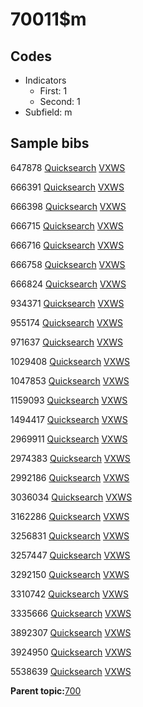 # 70011$m

## Codes

-   Indicators
    -   First: 1
    -   Second: 1
-   Subfield: m

## Sample bibs

647878 [Quicksearch](https://search.library.yale.edu/catalog/647878) [VXWS](http://prodorbis.library.yale.edu:7014/vxws/GetHoldingsService?bibId=647878)

666391 [Quicksearch](https://search.library.yale.edu/catalog/666391) [VXWS](http://prodorbis.library.yale.edu:7014/vxws/GetHoldingsService?bibId=666391)

666398 [Quicksearch](https://search.library.yale.edu/catalog/666398) [VXWS](http://prodorbis.library.yale.edu:7014/vxws/GetHoldingsService?bibId=666398)

666715 [Quicksearch](https://search.library.yale.edu/catalog/666715) [VXWS](http://prodorbis.library.yale.edu:7014/vxws/GetHoldingsService?bibId=666715)

666716 [Quicksearch](https://search.library.yale.edu/catalog/666716) [VXWS](http://prodorbis.library.yale.edu:7014/vxws/GetHoldingsService?bibId=666716)

666758 [Quicksearch](https://search.library.yale.edu/catalog/666758) [VXWS](http://prodorbis.library.yale.edu:7014/vxws/GetHoldingsService?bibId=666758)

666824 [Quicksearch](https://search.library.yale.edu/catalog/666824) [VXWS](http://prodorbis.library.yale.edu:7014/vxws/GetHoldingsService?bibId=666824)

934371 [Quicksearch](https://search.library.yale.edu/catalog/934371) [VXWS](http://prodorbis.library.yale.edu:7014/vxws/GetHoldingsService?bibId=934371)

955174 [Quicksearch](https://search.library.yale.edu/catalog/955174) [VXWS](http://prodorbis.library.yale.edu:7014/vxws/GetHoldingsService?bibId=955174)

971637 [Quicksearch](https://search.library.yale.edu/catalog/971637) [VXWS](http://prodorbis.library.yale.edu:7014/vxws/GetHoldingsService?bibId=971637)

1029408 [Quicksearch](https://search.library.yale.edu/catalog/1029408) [VXWS](http://prodorbis.library.yale.edu:7014/vxws/GetHoldingsService?bibId=1029408)

1047853 [Quicksearch](https://search.library.yale.edu/catalog/1047853) [VXWS](http://prodorbis.library.yale.edu:7014/vxws/GetHoldingsService?bibId=1047853)

1159093 [Quicksearch](https://search.library.yale.edu/catalog/1159093) [VXWS](http://prodorbis.library.yale.edu:7014/vxws/GetHoldingsService?bibId=1159093)

1494417 [Quicksearch](https://search.library.yale.edu/catalog/1494417) [VXWS](http://prodorbis.library.yale.edu:7014/vxws/GetHoldingsService?bibId=1494417)

2969911 [Quicksearch](https://search.library.yale.edu/catalog/2969911) [VXWS](http://prodorbis.library.yale.edu:7014/vxws/GetHoldingsService?bibId=2969911)

2974383 [Quicksearch](https://search.library.yale.edu/catalog/2974383) [VXWS](http://prodorbis.library.yale.edu:7014/vxws/GetHoldingsService?bibId=2974383)

2992186 [Quicksearch](https://search.library.yale.edu/catalog/2992186) [VXWS](http://prodorbis.library.yale.edu:7014/vxws/GetHoldingsService?bibId=2992186)

3036034 [Quicksearch](https://search.library.yale.edu/catalog/3036034) [VXWS](http://prodorbis.library.yale.edu:7014/vxws/GetHoldingsService?bibId=3036034)

3162286 [Quicksearch](https://search.library.yale.edu/catalog/3162286) [VXWS](http://prodorbis.library.yale.edu:7014/vxws/GetHoldingsService?bibId=3162286)

3256831 [Quicksearch](https://search.library.yale.edu/catalog/3256831) [VXWS](http://prodorbis.library.yale.edu:7014/vxws/GetHoldingsService?bibId=3256831)

3257447 [Quicksearch](https://search.library.yale.edu/catalog/3257447) [VXWS](http://prodorbis.library.yale.edu:7014/vxws/GetHoldingsService?bibId=3257447)

3292150 [Quicksearch](https://search.library.yale.edu/catalog/3292150) [VXWS](http://prodorbis.library.yale.edu:7014/vxws/GetHoldingsService?bibId=3292150)

3310742 [Quicksearch](https://search.library.yale.edu/catalog/3310742) [VXWS](http://prodorbis.library.yale.edu:7014/vxws/GetHoldingsService?bibId=3310742)

3335666 [Quicksearch](https://search.library.yale.edu/catalog/3335666) [VXWS](http://prodorbis.library.yale.edu:7014/vxws/GetHoldingsService?bibId=3335666)

3892307 [Quicksearch](https://search.library.yale.edu/catalog/3892307) [VXWS](http://prodorbis.library.yale.edu:7014/vxws/GetHoldingsService?bibId=3892307)

3924950 [Quicksearch](https://search.library.yale.edu/catalog/3924950) [VXWS](http://prodorbis.library.yale.edu:7014/vxws/GetHoldingsService?bibId=3924950)

5538639 [Quicksearch](https://search.library.yale.edu/catalog/5538639) [VXWS](http://prodorbis.library.yale.edu:7014/vxws/GetHoldingsService?bibId=5538639)

**Parent topic:**[700](../../tags/700/700.md)

